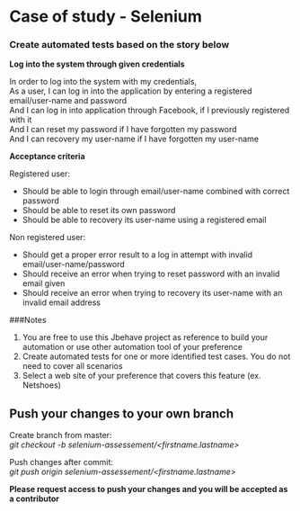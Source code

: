 # Case of study - Selenium

### Create automated tests based on the story below
**Log into the system through given credentials**

In order to log into the system with my credentials,  
As a user, I can log in into the application by entering a registered email/user-name and password  
And I can log in into application  through Facebook, if I previously registered with it  
And I can reset my password if I have forgotten my password  
And I can recovery my user-name if I have forgotten my user-name

**Acceptance criteria**

Registered user:
- Should be able to login through email/user-name combined with correct password
- Should be able to reset its own password
- Should be able to recovery its user-name using a registered email

Non registered user:
- Should get a proper error result to a log in attempt with invalid email/user-name/password
- Should receive an error when trying to reset password with an invalid email given
- Should receive an error when trying to recovery its user-name with an invalid email address

###Notes
1. You are free to use this Jbehave project as reference to build your automation or use other automation tool of your preference
2. Create automated tests for one or more identified test cases. You do not need to cover all scenarios
3. Select a web site of your preference that covers this feature (ex. Netshoes)

## Push your changes to your own branch
Create branch from master:  
*git checkout -b selenium-assessement/\<firstname.lastname\>*

Push changes after commit:  
*git push origin selenium-assessement/\<firstname.lastname\>*

**Please request access to push your changes and you will be accepted as a contributor**

